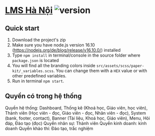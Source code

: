 # [LMS Hà Nội](https://enno.edu.vn/wp-admin) ![version](https://img.shields.io/badge/version-1.0.0-blue.svg) 


## Quick start

1.  Download the project's zip
2.  Make sure you have node.js version 16.10 (https://nodejs.org/de/blog/release/v16.10.0/) installed 
3.  Type `npm install` in terminal/console in the source folder where `package.json` is located
4.  You will find all the branding colors inside `src/assets/scss/paper-kit/_variables.scss`. You can change them with a `HEX` value or with other predefined variables.
5.  Run in terminal `npm start`.


## Quyền có trong hệ thống
Quyền hệ thống: Dashboard, Thống kê (Khoá học, Giáo viên, học viên), Thành viên (Học viên - đọc, Giáo viên - đọc, Nhân viên - đọc), System (bank, footer, contact), Banner (Tài liệu, Khoá học, Giáo viên), Menu, Hỏi đáp, Đào tạo (đọc)
Quyền nhân sự: Thành viên
Quyền kinh doanh: kinh doanh
Quyền khảo thí: Đào tạo, trắc nghiệm